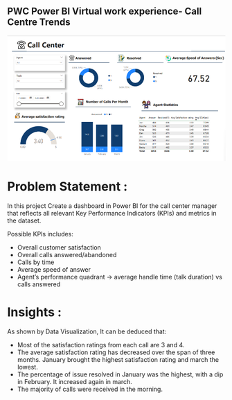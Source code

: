 ## PWC Power BI Virtual work experience- Call Centre Trends


![img_alt](https://github.com/lavanyareddy2310/Task1-CallCentre/blob/89e1b3c7a3f2966cc34b394d67d7207c01352f8e/CallCentre.png)


# Problem Statement :

In this project Create a dashboard in Power BI for the call center manager that reflects all relevant Key Performance Indicators (KPIs) and metrics in the dataset.

Possible KPIs includes:

* Overall customer satisfaction
* Overall calls answered/abandoned
* Calls by time
* Average speed of answer
* Agent’s performance quadrant -> average handle time (talk duration) vs calls answered

# Insights :

As shown by Data Visualization, It can be deduced that:

* Most of the satisfaction ratings from each call are 3 and 4.
* The average satisfaction rating has decreased over the span of three months. January brought the highest satisfaction rating and march the lowest.
* The percentage of issue resolved in January was the highest, with a dip in February. It increased again in march.
* The majority of calls were received in the morning.

